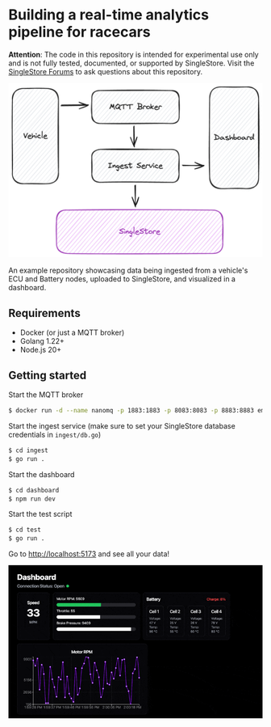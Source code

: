 # Building a real-time analytics pipeline for racecars

**Attention**: The code in this repository is intended for experimental use only and is not fully tested, documented, or supported by SingleStore. Visit the [SingleStore Forums](https://www.singlestore.com/forum/) to ask questions about this repository.

![System overview](images/system.png)

An example repository showcasing data being ingested from a vehicle's ECU and Battery nodes, uploaded to SingleStore, and visualized in a dashboard.

## Requirements
- Docker (or just a MQTT broker)
- Golang 1.22+
- Node.js 20+

## Getting started

Start the MQTT broker
```sh
$ docker run -d --name nanomq -p 1883:1883 -p 8083:8083 -p 8883:8883 emqx/nanomq:latest
```

Start the ingest service (make sure to set your SingleStore database credentials in `ingest/db.go`)
```sh
$ cd ingest
$ go run .
```

Start the dashboard
```sh
$ cd dashboard
$ npm run dev
```

Start the test script
```sh
$ cd test
$ go run .
```

Go to [http://localhost:5173](http://localhost:5173) and see all your data!

![Dashboard Demo](images/dashboard.gif)
